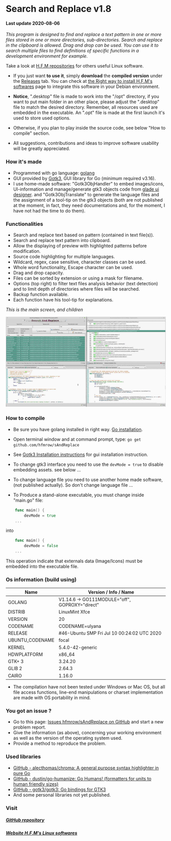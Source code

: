 # Search and Replace v1.8

#### Last update 2020-08-06

*This program is designed to find and replace a text pattern in one or more files stored in one or more directories, sub-directories.
Search and replace in the clipboard is allowed. Drag and drop can be used.
You can use it to search multiple files to find definitions of specific functions in a development environment for example.*

Take a look at [H.F.M repositories](https://github.com/hfmrow/) for others useful Linux software.

- If you just want **to use it**, simply **download** the **compiled version** under the [Releases](https://github.com/hfmrow/sAndReplace/releases) tab. You can check at [the Right way to install H.F.M's softwares](https://github.com/hfmrow/instHFMsofts) page to integrate this software in your Debian environment.

- **Notice**, ".desktop" file is made to work into the "/opt" directory, if you want to put main folder in an other place, please adjust the ".desktop" file to match the desired directory. Remember, all resources used are embedded in the executable. An ".opt" file is made at the first launch it's used to store used options.

- Otherwise, if you plan to play inside the source code, see below "How to compile" section.

- All suggestions, contributions and ideas to improve software usability will be greatly appreciated.

### How it's made

- Programmed with go language: [golang](https://golang.org/doc/)
- GUI provided by [Gotk3](https://github.com/gotk3/gotk3), GUI library for Go (minimum required v3.16).
- I use home-made software: "Gotk3ObjHandler" to embed images/icons, UI-information and manage/generate gtk3 objects code from [glade ui designer](https://glade.gnome.org/). and "Gotk3ObjTranslate" to generate the language files and the assignment of a tool-tip on the gtk3 objects (both are not published at the moment, in fact, they need documentations and, for the moment, I have not had the time to do them).

### Functionalities

- Search and replace text based on pattern (contained in text file(s)).
- Search and replace text pattern into clipboard.
- Allow the displaying of preview with highlighted patterns before modification.
- Source code highlighting for multiple languages.
- Wildcard, regex, case sensitive, character classes can be used.
- Whole word functionality, Escape character can be used.
- Drag and drop capacity.
- Files can be sorted by extension or using a mask for filename.
- Options (top right) to filter text files analysis behavior (text detection) and to limit depth of directories where files will be searched.
- Backup function available.
- Each function have his tool-tip for explanations.

*This is the main screen, and children*

![whole.jpg](assets/readme/whole.jpg)

### How to compile

- Be sure you have golang installed in right way. [Go installation](https://golang.org/doc/install).

- Open terminal window and at command prompt, type: `go get github.com/hfmrow/sAndReplace`

- See [Gotk3 Installation instructions](https://github.com/gotk3/gotk3/wiki#installation) for gui installation instruction.

- To change gtk3 interface you need to use the ```devMode = true``` to disable embedding assets. see below ...

- To change language file you need to use another home made software, (not published actually). So don't change language file ...

- To Produce a stand-alone executable, you must change inside "main.go" file:

```go
    func main() {
        devMode = true
    ...    
```

into

```go
    func main() {
        devMode = false
    ...
```

This operation indicate that externals data (Image/Icons) must be embedded into the executable file.

### Os information (build using)

| Name            | Version / Info / Name                          |
| --------------- | ---------------------------------------------- |
| GOLANG          | V1.14.6 -> GO111MODULE="off", GOPROXY="direct" |
| DISTRIB         | LinuxMint Xfce                                 |
| VERSION         | 20                                             |
| CODENAME        | CODENAME=ulyana                                |
| RELEASE         | #46-Ubuntu SMP Fri Jul 10 00:24:02 UTC 2020    |
| UBUNTU_CODENAME | focal                                          |
| KERNEL          | 5.4.0-42-generic                               |
| HDWPLATFORM     | x86_64                                         |
| GTK+ 3          | 3.24.20                                        |
| GLIB 2          | 2.64.3                                         |
| CAIRO           | 1.16.0                                         |

- The compilation have not been tested under Windows or Mac OS, but all file access functions, line-end manipulations or charset implementation are made with OS portability in mind.

### You got an issue ?

- Go to this page: [Issues hfmrow/sAndReplace on GitHub](https://github.com/hfmrow/sAndReplace/issues) and start a new problem report.
- Give the information (as above), concerning your working environment as well as the version of the operating system used.
- Provide a method to reproduce the problem.

### Used libraries

- [GitHub - alecthomas/chroma: A general purpose syntax highlighter in pure Go](https://github.com/alecthomas/chroma)
- [GitHub - dustin/go-humanize: Go Humans! (formatters for units to human friendly sizes)](https://github.com/dustin/go-humanize)
- [GitHub - gotk3/gotk3: Go bindings for GTK3](https://github.com/gotk3/gotk3)
- And some personal libraries not yet published.

### Visit

##### [GitHub repository](https://github.com/hfmrow/sAndReplace)

##### [Website H.F.M's Linux softwares](https://hfmrow.go.yo.fr/)
